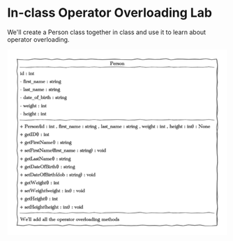 # In-class Operator Overloading Lab

We'll create a Person class together in class and use it to learn about operator overloading. 

![Person](images/Person.png)